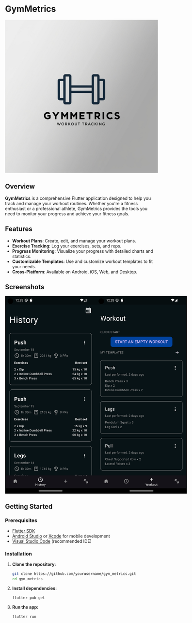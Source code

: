 # GymMetrics

![GymMetrics Logo](assets/icon/icon.jpg)

## Overview

**GymMetrics** is a comprehensive Flutter application designed to help you track and manage your workout routines. Whether you're a fitness enthusiast or a professional athlete, GymMetrics provides the tools you need to monitor your progress and achieve your fitness goals.

## Features

- **Workout Plans**: Create, edit, and manage your workout plans.
- **Exercise Tracking**: Log your exercises, sets, and reps.
- **Progress Monitoring**: Visualize your progress with detailed charts and statistics.
- **Customizable Templates**: Use and customize workout templates to fit your needs.
- **Cross-Platform**: Available on Android, iOS, Web, and Desktop.

## Screenshots

<div style="display: flex; flex-direction: row; justify-content: space-evenly;">
    <img src="assets/screenshots/history_screen.png" alt="History" width="300"/>
    <img src="assets/screenshots/workout_screen.png" alt="Workout Plans" width="300"/>
</div>

## Getting Started

### Prerequisites

- [Flutter SDK](https://flutter.dev/docs/get-started/install)
- [Android Studio](https://developer.android.com/studio) or [Xcode](https://developer.apple.com/xcode/) for mobile development
- [Visual Studio Code](https://code.visualstudio.com/) (recommended IDE)

### Installation

1. **Clone the repository:**

    ```sh
    git clone https://github.com/yourusername/gym_metrics.git
    cd gym_metrics
    ```

2. **Install dependencies:**

    ```sh
    flutter pub get
    ```

3. **Run the app:**

    ```sh
    flutter run
    ```
